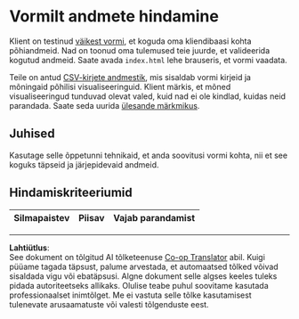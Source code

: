 <!--
CO_OP_TRANSLATOR_METADATA:
{
  "original_hash": "f9d5a7275e046223fa6474477674b810",
  "translation_date": "2025-10-11T15:22:22+00:00",
  "source_file": "2-Working-With-Data/08-data-preparation/assignment.md",
  "language_code": "et"
}
-->
# Vormilt andmete hindamine

Klient on testinud [väikest vormi](../../../../2-Working-With-Data/08-data-preparation/index.html), et koguda oma kliendibaasi kohta põhiandmeid. Nad on toonud oma tulemused teie juurde, et valideerida kogutud andmeid. Saate avada `index.html` lehe brauseris, et vormi vaadata.

Teile on antud [CSV-kirjete andmestik](../../../../data/form.csv), mis sisaldab vormi kirjeid ja mõningaid põhilisi visualiseeringuid. Klient märkis, et mõned visualiseeringud tunduvad olevat valed, kuid nad ei ole kindlad, kuidas neid parandada. Saate seda uurida [ülesande märkmikus](assignment.ipynb).

## Juhised

Kasutage selle õppetunni tehnikaid, et anda soovitusi vormi kohta, nii et see koguks täpseid ja järjepidevaid andmeid.

## Hindamiskriteeriumid

Silmapaistev | Piisav | Vajab parandamist
--- | --- | --- |

---

**Lahtiütlus**:  
See dokument on tõlgitud AI tõlketeenuse [Co-op Translator](https://github.com/Azure/co-op-translator) abil. Kuigi püüame tagada täpsust, palume arvestada, et automaatsed tõlked võivad sisaldada vigu või ebatäpsusi. Algne dokument selle algses keeles tuleks pidada autoriteetseks allikaks. Olulise teabe puhul soovitame kasutada professionaalset inimtõlget. Me ei vastuta selle tõlke kasutamisest tulenevate arusaamatuste või valesti tõlgenduste eest.